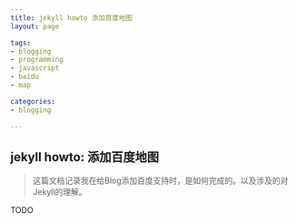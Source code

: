 ```yaml
---
title: jekyll howto 添加百度地图
layout: page

tags:
- blogging
- programming
- javascript
- baidu
- map

categories:
- blogging

---
```


## jekyll howto: 添加百度地图

> 这篇文档记录我在给Blog添加百度支持时，是如何完成的。以及涉及的对
  Jekyll的理解。

TODO
